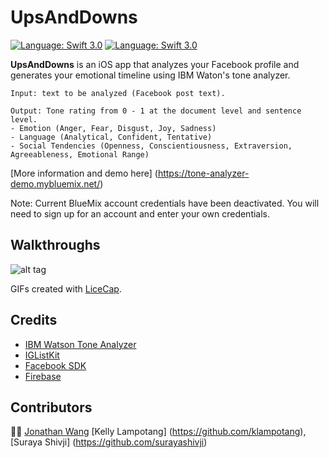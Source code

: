 # UpsAndDowns

[![Language: Swift 3.0](https://img.shields.io/badge/swift-3.0-orange.svg?style=flat)](https://developer.apple.com/swift)  [![Language: Swift 3.0](https://img.shields.io/github/license/mashape/apistatus.svg)](https://opensource.org/licenses/MIT)

**UpsAndDowns** is an iOS app that analyzes your Facebook profile and generates your emotional timeline using IBM Waton's tone analyzer.
```
Input: text to be analyzed (Facebook post text).

Output: Tone rating from 0 - 1 at the document level and sentence level.
- Emotion (Anger, Fear, Disgust, Joy, Sadness)
- Language (Analytical, Confident, Tentative)
- Social Tendencies (Openness, Conscientiousness, Extraversion, Agreeableness, Emotional Range)
```

[More information and demo here] (https://tone-analyzer-demo.mybluemix.net/)

Note: Current BlueMix account credentials have been deactivated. You will need to sign up for an account and enter your own credentials.

## Walkthroughs
![alt tag](https://i.imgur.com/tmzkEaM.gif)

GIFs created with [LiceCap](http://i.imgur.com/wo8w5us.gif).

## Credits
- [IBM Watson Tone Analyzer](https://www.ibm.com/watson/developercloud/tone-analyzer.html)
- [IGListKit](https://github.com/Instagram/IGListKit)
- [Facebook SDK](https://developers.facebook.com/docs/ios/)
- [Firebase](https://firebase.google.com/)

## Contributors
👌🏼 [Jonathan Wang](https://github.com/JWangatang) [Kelly Lampotang] (https://github.com/klampotang), [Suraya Shivji] (https://github.com/surayashivji)
